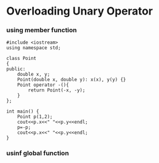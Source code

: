 # Overloading Unary Operator

### using member function

```
#include <iostream>
using namespace std;

class Point
{
public:
    double x, y;
    Point(double x, double y): x(x), y(y) {}
    Point operator -(){
        return Point(-x, -y);
    }  
};

int main() {
    Point p(1,2);
    cout<<p.x<<" "<<p.y<<endl;
    p=-p;
    cout<<p.x<<" "<<p.y<<endl;
}
```


### usinf global function

